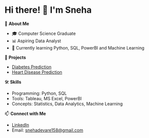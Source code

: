 # Hi there! 👋 I'm Sneha

🌟 **About Me**
- 🎓 Computer Science Graduate
- 📊 Aspiring Data Analyst
- 🌱 Currently learning Python, SQL, PowerBI and Machine Learning

💼 **Projects**
- [Diabetes Prediction](https://github.com/Sneha-Devare/Heart_Disease_prediction)
- [Heart Disease Prediction](https://github.com/Sneha-Devare/Diabetes-Prediction)

🛠️ **Skills**
- Programming: Python, SQL
- Tools: Tableau, MS Excel, PowerBI
- Concepts: Statistics, Data Analytics, Machine Learning

📫 **Connect with Me**
- [LinkedIn](https://www.linkedin.com/in/sneha-devare-9124112b3/)
- Email: snehadevare158@gmail.com



<!---
Sneha-Devare/Sneha-Devare is a ✨ special ✨ repository because its `README.md` (this file) appears on your GitHub profile.
You can click the Preview link to take a look at your changes.
--->
